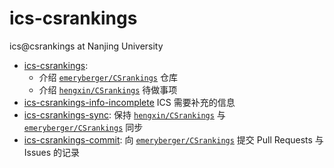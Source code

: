 # ics-csrankings
ics@csrankings at Nanjing University

- [ics-csrankings](https://github.com/hengxin/ics-csrankings/blob/master/ics-csrankings.md):
  - 介绍 [`emeryberger/CSrankings`](https://github.com/emeryberger/CSrankings) 仓库
  - 介绍 [`hengxin/CSrankings`](https://github.com/hengxin/CSrankings) 待做事项
- [ics-csrankings-info-incomplete](https://github.com/hengxin/ics-csrankings/blob/master/ics-csrankings-info-incomplete.md)
ICS 需要补充的信息
- [ics-csrankings-sync](https://github.com/hengxin/ics-csrankings/blob/master/ics-csrankings-sync.md):
保持 [`hengxin/CSrankings`](https://github.com/hengxin/CSrankings) 与 [`emeryberger/CSrankings`](https://github.com/emeryberger/CSrankings) 同步
- [ics-csrankings-commit](https://github.com/hengxin/ics-csrankings/blob/master/ics-csrankings-commit.md):
向 [`emeryberger/CSrankings`](https://github.com/emeryberger/CSrankings) 提交 Pull Requests 与 Issues 的记录

